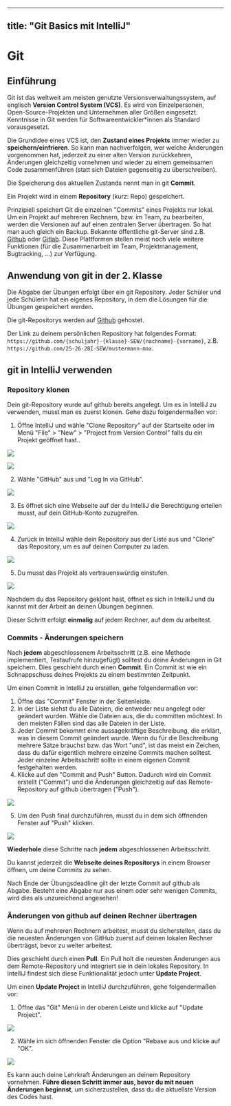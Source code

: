 
---
title: "Git Basics mit IntelliJ"
---

# Git

## Einführung

Git ist das weltweit am meisten genutzte Versionsverwaltungssystem, auf englisch  **Version Control System (VCS)**. Es wird von Einzelpersonen, Open-Source-Projekten und Unternehmen aller Größen eingesetzt. Kenntnisse in Git werden für Softwareentwickler*innen als Standard vorausgesetzt.

Die Grundidee eines VCS ist, den **Zustand eines Projekts** immer wieder zu **speichern/einfrieren**. So kann man nachverfolgen, wer welche Änderungen vorgenommen hat, jederzeit zu einer alten Version zurückkehren, Änderungen gleichzeitig vornehmen und wieder zu einem gemeinsamen Code zusammenführen (statt sich Dateien gegenseitig zu überschreiben).

Die Speicherung des aktuellen Zustands nennt man in git **Commit**. 

Ein Projekt wird in einem **Repository** (kurz: Repo) gespeichert. 

Prinzipiell speichert Git die einzelnen "Commits" eines Projekts nur lokal. Um ein Projekt auf mehreren Rechnern, bzw. im Team, zu bearbeiten, werden die Versionen auf auf einen zentralen Server übertragen. So hat man auch gleich ein Backup. Bekannte öffentliche git-Server sind z.B. [Github](https://www.github.com) oder [Gitlab](https://www.gitlab.com). Diese Plattformen stellen meist noch viele weitere Funktionen (für die Zusammenarbeit im Team, Projektmanagement, Bugtracking, ...) zur Verfügung.


## Anwendung von git in der 2. Klasse

Die Abgabe der Übungen erfolgt über ein git Repository. Jeder Schüler und jede Schülerin hat ein eigenes Repository, in dem die Lösungen für die Übungen gespeichert werden.

Die git-Repositorys werden auf [Github](https://www.github.com) gehostet.

Der Link zu deinem persönlichen Repository hat folgendes Format: `https://github.com/{schuljahr}-{klasse}-SEW/{nachname}-{vorname}`, z.B. `https://github.com/25-26-2BI-SEW/mustermann-max`.


## git in IntelliJ verwenden

### Repository klonen

Dein git-Repository wurde auf github bereits angelegt. Um es in IntelliJ zu verwenden, musst man es zuerst klonen. Gehe dazu folgendermaßen vor:

1. Öffne IntelliJ und wähle "Clone Repository" auf der Startseite oder im Menü "File" > "New" > "Project from Version Control" falls du ein Projekt geöffnet hast..

![](img/intelliJ_start_clone.png)

![](img/intelliJ_menu_clone.png)


2. Wähle "GitHub" aus und "Log In via GitHub".

![](img/intelliJ_login_github.png)

3. Es öffnet sich eine Webseite auf der du IntelliJ die Berechtigung erteilen musst, auf dein GitHub-Konto zuzugreifen.

![](img/intelliJ_authorize_github.png)

4. Zurück in IntelliJ wähle dein Repository aus der Liste aus und "Clone" das Repository, um es auf deinen Computer zu laden.

![](img/intelliJ_clone.png)

5. Du musst das Projekt als vertrauenswürdig einstufen.

![](img/intellij_trust_project.png)

Nachdem du das Repository geklont hast, öffnet es sich in IntelliJ und du kannst mit der Arbeit an deinen Übungen beginnen. 

Dieser Schritt erfolgt **einmalig** auf jedem Rechner, auf dem du arbeitest.

### Commits - Änderungen speichern

Nach **jedem** abgeschlossenem Arbeitsschritt (z.B. eine Methode implementiert, Testaufrufe hinzugefügt) solltest du deine Änderungen in Git speichern. Dies geschieht durch einen **Commit**. Ein Commit ist wie ein Schnappschuss deines Projekts zu einem bestimmten Zeitpunkt. 

Um einen Commit in IntelliJ zu erstellen, gehe folgendermaßen vor:

1. Öffne das "Commit" Fenster in der Seitenleiste.
2. In der Liste siehst du alle Dateien, die entweder neu angelegt oder geändert wurden. Wähle die Dateien aus, die du committen möchtest. In den meisten Fällen sind das alle Dateien in der Liste.
3. Jeder Commit bekommt eine aussagekräftige Beschreibung, die erklärt, was in diesem Commit geändert wurde. Wenn du für die Beschreibung mehrere Sätze brauchst bzw. das Wort "und", ist das meist ein Zeichen, dass du dafür eigentlich mehrere einzelne Commits machen solltest. Jeder einzelne Arbeitsschritt sollte in einem eigenen Commit festgehalten werden.
4. Klicke auf den "Commit and Push" Button. Dadurch wird ein Commit erstellt ("Commit") und die Änderungen gleichzeitig auf das Remote-Repository auf github übertragen ("Push").

![](img/intelliJ_commit2.png)

5. Um den Push final durchzuführen, musst du in dem sich öffnenden Fenster auf "Push" klicken.

![](img/intelliJ_push.png)

**Wiederhole** diese Schritte nach **jedem** abgeschlossenen Arbeitsschritt.

Du kannst jederzeit die **Webseite deines Repositorys** in einem Browser öffnen, um deine Commits zu sehen. 

Nach Ende der Übungsdeadline gilt der letzte Commit auf github als Abgabe. Besteht eine Abgabe nur aus einem oder sehr wenigen Commits, wird dies als unzureichend angesehen!

### Änderungen von github auf deinen Rechner übertragen

Wenn du auf mehreren Rechnern arbeitest, musst du sicherstellen, dass du die neuesten Änderungen von GitHub zuerst auf deinen lokalen Rechner überträgst, bevor zu weiter arbeitest.

Dies geschieht durch einen **Pull**. Ein Pull holt die neuesten Änderungen aus dem Remote-Repository und integriert sie in dein lokales Repository. In IntelliJ findest sich diese Funktionalität jedoch unter **Update Project**.

Um einen **Update Project** in IntelliJ durchzuführen, gehe folgendermaßen vor:

1. Öffne das "Git" Menü in der oberen Leiste und klicke auf "Update Project".

![](img/intelliJ_update_project.png)

2. Wähle im sich öffnenden Fenster die Option "Rebase aus und klicke auf "OK".

![](img/intelliJ_update_project_rebase.png)

Es kann auch deine Lehrkraft Änderungen an deinem Repository vornehmen. **Führe diesen Schritt immer aus, bevor du mit neuen Änderungen beginnst**, um sicherzustellen, dass du die aktuellste Version des Codes hast.


